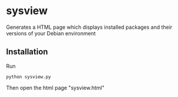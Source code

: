# sysview
Generates a HTML page which displays installed packages and their versions of your Debian environment

Installation
------------
Run
```
python sysview.py
```
Then open the html page "sysview.html"